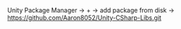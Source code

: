 Unity Package Manager -> + -> add package from disk -> https://github.com/Aaron8052/Unity-CSharp-Libs.git
